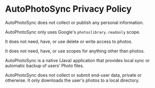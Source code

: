 # AutoPhotoSync Privacy Policy

AutoPhotoSync does not collect or publish any personal information.

AutoPhotoSync only uses Google's `photoslibrary.readonly` scope.

It does not need, have, or use delete or write access to photos.

It does not need, have, or use scopes for anything other than photos.

AutoPhotoSync is a native (Java) application that provides local sync or automatic backup of users’ Photo files.

AutoPhotoSync does not collect or submit end-user data, private or otherwise. It only downloads the user's photos to a local directory.
